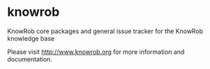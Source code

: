 knowrob
=======

KnowRob core packages and general issue tracker for the KnowRob knowledge base

Please visit http://www.knowrob.org for more information and documentation.
